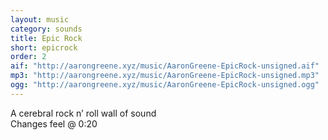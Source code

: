 ```yaml
---
layout: music
category: sounds
title: Epic Rock
short: epicrock
order: 2
aif: "http://aarongreene.xyz/music/AaronGreene-EpicRock-unsigned.aif"
mp3: "http://aarongreene.xyz/music/AaronGreene-EpicRock-unsigned.mp3"
ogg: "http://aarongreene.xyz/music/AaronGreene-EpicRock-unsigned.ogg"
---
```


A cerebral rock n’ roll wall of sound<br />
Changes feel @ 0:20<br />
<br />